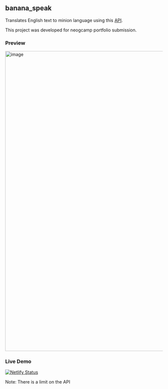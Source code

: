 ## banana_speak
Translates English text to minion language using this [API](https://funtranslations.com/api/minion). 

This project was developed for neogcamp portfolio submission.

### Preview
<img width="960" alt="image" src="https://user-images.githubusercontent.com/59335572/143216501-956d3df5-c9c8-4d74-8c48-e6473fb7f602.png">


### Live Demo

[![Netlify Status](https://api.netlify.com/api/v1/badges/74a38574-ba50-4bdd-bd99-07934480004c/deploy-status)](https://minionesegenerator.netlify.app)

Note: There is a limit on the API
